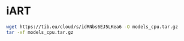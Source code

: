 # iART 


```sh
wget https://tib.eu/cloud/s/idRNbs6EJ5LKea6 -O models_cpu.tar.gz
tar -xf models_cpu.tar.gz
```